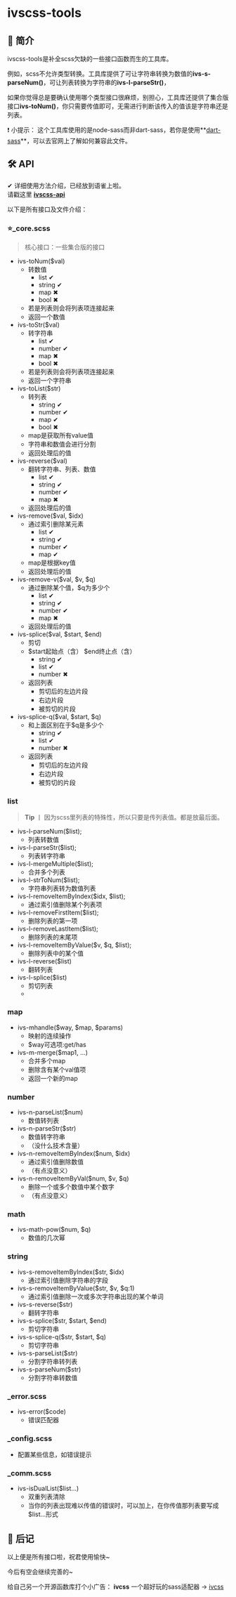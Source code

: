 # ivscss-tools
## 🖖 简介
ivscss-tools是补全scss欠缺的一些接口函数而生的工具库。

例如，scss不允许类型转换。工具库提供了可让字符串转换为数值的**ivs-s-parseNum()**，可让列表转换为字符串的**ivs-l-parseStr()**，

如果你觉得总是要确认使用哪个类型接口很麻烦，别担心，工具库还提供了集合版接口**ivs-toNum()**，你只需要传值即可，无需进行判断该传入的值该是字符串还是列表。

❗ 小提示：
这个工具库使用的是node-sass而非dart-sass，若你是使用**[dart-sass](https://sass.bootcss.com/dart-sass)**，可以去官网上了解如何兼容此文件。

## 🛠 API
✔ 详细使用方法介绍，已经放到语雀上啦。<br>
请戳这里 **[ivscss-api](https://www.yuque.com/sanday/vq00su/pzv6z9)**

以下是所有接口及文件介绍：

### ⭐_core.scss
> 核心接口：一些集合版的接口

- ivs-toNum($val)
	- 转数值
		- list ✔
		- string ✔
		- map ✖
		- bool ✖
	- 若是列表则会将列表项连接起来
	- 返回一个数值
- ivs-toStr($val)
	- 转字符串
		- list ✔
		- number ✔
		- map ✖
		- bool ✖
	- 若是列表则会将列表项连接起来
	- 返回一个字符串
- ivs-toList($str)
	- 转列表
		- string ✔
		- number ✔
		- map ✔
		- bool ✖ 
	- map是获取所有value值
	- 字符串和数值会进行分割
	- 返回处理后的值
- ivs-reverse($val)
	- 翻转字符串、列表、数值
		- list ✔
		- string ✔
		- number ✔
		- map ✖
	- 返回处理后的值
- ivs-remove($val, $idx)
	- 通过索引删除某元素
		- list ✔
		- string ✔
		- number ✔
		- map ✔
	- map是根据key值
	- 返回处理后的值
- ivs-remove-v($val, $v, $q)
	- 通过删除某个值，$q为多少个
		- list ✔
		- string ✔
		- number ✔
		- map ✖
	- 返回处理后的值
- ivs-splice($val, $start, $end)
	- 剪切
	- $start起始点（含） $end终止点（含）
		- string ✔
		- list ✔
		- number ✖
	- 返回列表
		- 剪切后的左边片段
		- 右边片段
		- 被剪切的片段
- ivs-splice-q($val, $start, $q)
	- 和上面区别在于$q是多少个
		- string ✔
		- list ✔
		- number ✖
	- 返回列表
		- 剪切后的左边片段
		- 右边片段
		- 被剪切的片段

### list


> **Tip** 丨 因为scss里列表的特殊性，所以只要是传列表值。都是放最后面。

- ivs-l-parseNum($list);
	- 列表转数值
- ivs-l-parseStr($list);
	- 列表转字符串
- ivs-l-mergeMultiple($list);
	- 合并多个列表
- ivs-l-strToNum($list);
	- 字符串列表转为数值列表
- ivs-l-removeItemByIndex($idx, $list);
	- 通过索引值删除某个列表项
- ivs-l-removeFirstItem($list);
	- 删除列表的第一项
- ivs-l-removeLastItem($list);
	- 删除列表的末尾项
- ivs-l-removeItemByValue($v, $q, $list);
	- 删除列表中的某个值
- ivs-l-reverse($list)
	- 翻转列表
- ivs-l-splice($list)
	- 剪切列表
	- 
### map
- ivs-mhandle($way, $map, $params)
	- 映射的连续操作
	- $way可选项:get/has
- ivs-m-merge($map1, ...)
	- 合并多个map 
	- 删除含有某个val值项
	- 返回一个新的map
### number
- ivs-n-parseList($num)
	- 数值转列表
- ivs-n-parseStr($str)
	- 数值转字符串
	- （没什么技术含量）
- ivs-n-removeItemByIndex($num, $idx)
	- 通过索引值删除数值
	- （有点没意义）
- ivs-n-removeItemByVal($num, $v, $q)
	- 删除一个或多个数值中某个数字
	- （有点没意义）
### math
- ivs-math-pow($num, $q)
	- 数值的几次幂
### string
- ivs-s-removeItemByIndex($str, $idx)
	- 通过索引值删除字符串的字段
- ivs-s-removeItemByValue($str, $v, $q:1)
	- 通过索引值删除一次或多次字符串出现的某个单词
- ivs-s-reverse($str)
	- 翻转字符串
- ivs-s-splice($str, $start, $end)
	- 剪切字符串
- ivs-s-splice-q($str, $start, $q)
	- 剪切字符串
- ivs-s-parseList($str)
	- 分割字符串转列表
- ivs-s-parseNum($str)
	- 分割字符串转数值
### _error.scss
- ivs-error($code)
	- 错误匹配器
### _config.scss
- 配置某些信息，如错误提示
### _comm.scss
- ivs-isDualList($list...)
	- 双重列表清除
	- 当你的列表出现难以传值的错误时，可以加上，在你传值那列表要写成$list...形式

## 🌠 后记
以上便是所有接口啦，祝君使用愉快~

今后有空会继续完善的~

给自己另一个开源函数库打个小广告：
**ivcss** 一个超好玩的sass适配器
→
[ivcss](https://github.com/Sandaydi/ivcss)


